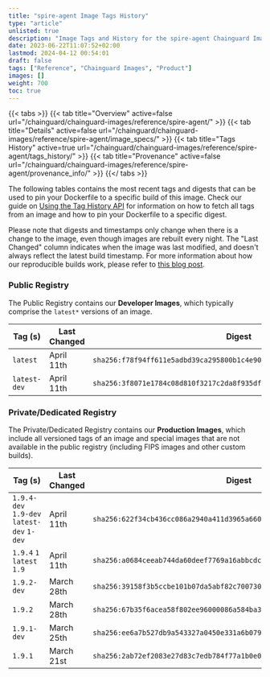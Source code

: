 ```yaml
---
title: "spire-agent Image Tags History"
type: "article"
unlisted: true
description: "Image Tags and History for the spire-agent Chainguard Image"
date: 2023-06-22T11:07:52+02:00
lastmod: 2024-04-12 00:54:01
draft: false
tags: ["Reference", "Chainguard Images", "Product"]
images: []
weight: 700
toc: true
---
```


{{< tabs >}}
{{< tab title="Overview" active=false url="/chainguard/chainguard-images/reference/spire-agent/" >}}
{{< tab title="Details" active=false url="/chainguard/chainguard-images/reference/spire-agent/image_specs/" >}}
{{< tab title="Tags History" active=true url="/chainguard/chainguard-images/reference/spire-agent/tags_history/" >}}
{{< tab title="Provenance" active=false url="/chainguard/chainguard-images/reference/spire-agent/provenance_info/" >}}
{{</ tabs >}}

The following tables contains the most recent tags and digests that can be used to pin your Dockerfile to a specific build of this image. Check our guide on [Using the Tag History API](/chainguard/chainguard-images/using-the-tag-history-api/) for information on how to fetch all tags from an image and how to pin your Dockerfile to a specific digest.

Please note that digests and timestamps only change when there is a change to the image, even though images are rebuilt every night. The "Last Changed" column indicates when the image was last modified, and doesn't always reflect the latest build timestamp. For more information about how our reproducible builds work, please refer to [this blog post](https://www.chainguard.dev/unchained/reproducing-chainguards-reproducible-image-builds).

### Public Registry
The Public Registry contains our **Developer Images**, which typically comprise the `latest*` versions of an image.

| Tag (s)       | Last Changed | Digest                                                                    |
|---------------|--------------|---------------------------------------------------------------------------|
|  `latest`     | April 11th   | `sha256:f78f94ff611e5adbd39ca295800b1c4e9099938d7ad82fc67fb7df556c925c38` |
|  `latest-dev` | April 11th   | `sha256:3f8071e1784c08d810f3217c2da8f935dfc5523e74050e4a6681f9d6672583e5` |


### Private/Dedicated Registry
The Private/Dedicated Registry contains our **Production Images**, which include all versioned tags of an image and special images that are not available in the public registry (including FIPS images and other custom builds).

| Tag (s)                                     | Last Changed | Digest                                                                    |
|---------------------------------------------|--------------|---------------------------------------------------------------------------|
|  `1.9.4-dev` `1.9-dev` `latest-dev` `1-dev` | April 11th   | `sha256:622f34cb436cc086a2940a411d3965a660eff98a53e5d548914cf06345aecdd6` |
|  `1.9.4` `1` `latest` `1.9`                 | April 11th   | `sha256:a0684ceeab744da60deef7769a16abbcdc11504d5fdd02277bb188a2ad1974f3` |
|  `1.9.2-dev`                                | March 28th   | `sha256:39158f3b5ccbe101b07da5abf82c7007300539b2ff89aa2e91094a7771a4c6d3` |
|  `1.9.2`                                    | March 28th   | `sha256:67b35f6acea58f802ee96000086a584ba338a3a82995e952f95f9b53cfdbb9ae` |
|  `1.9.1-dev`                                | March 25th   | `sha256:ee6a7b527db9a543327a0450e331a6b07914ae1241f322602971b7d3ec6c57ba` |
|  `1.9.1`                                    | March 21st   | `sha256:2ab72ef2083e27d83c7edb784f77a1b0e0bdc61f9401a2875278d50b70a32bf7` |

